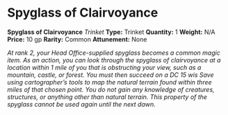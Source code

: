 # Spyglass of Clairvoyance

**Spyglass of Clairvoyance**
_Trinket_
**Type:** Trinket
**Quantity:** 1
**Weight:** N/A
**Price:** 10 gp
**Rarity:** Common
**Attunement:** None

*At rank 2, your Head Office-supplied spyglass becomes a common magic item. As an action, you can look through the *spyglass of clairvoyance* at a location within 1 mile of you that is obstructing your view, such as a mountain, castle, or forest. You must then succeed on a DC 15 wis Save using cartographer’s tools to map the natural terrain found within three miles of that chosen point. You do not gain any knowledge of creatures, structures, or anything other than natural terrain. This property of the spyglass cannot be used again until the next dawn.*